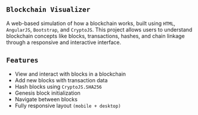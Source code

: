 ## `Blockchain Visualizer`
A web-based simulation of how a blockchain works, built using `HTML`, `AngularJS`, `Bootstrap`, and `CryptoJS`. This project allows users to understand blockchain concepts like blocks, transactions, hashes, and chain linkage through a responsive and interactive interface.

## `Features`
- View and interact with blocks in a blockchain
- Add new blocks with transaction data
- Hash blocks using `CryptoJS.SHA256`
- Genesis block initialization
- Navigate between blocks
- Fully responsive layout `(mobile + desktop)`

